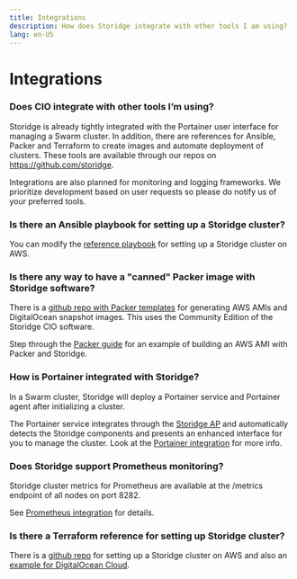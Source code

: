 ```yaml
---
title: Integrations
description: How does Storidge integrate with other tools I am using?
lang: en-US
---
```


# Integrations

### Does CIO integrate with other tools I’m using?

Storidge is already tightly integrated with the Portainer user interface for managing a Swarm cluster. In addition, there are references for Ansible, Packer and Terraform to create images and automate deployment of clusters. These tools are available through our repos on https://github.com/storidge.

Integrations are also planned for monitoring and logging frameworks. We prioritize development based on user requests so please do notify us of your preferred tools.

### Is there an Ansible playbook for setting up a Storidge cluster?

You can modify the [reference playbook](https://github.com/Storidge/terraform-aws-swarm-cio/blob/master/playbook.yml) for setting up a Storidge cluster on AWS.

### Is there any way to have a "canned" Packer image with Storidge software?

There is a [github repo with Packer templates](https://github.com/Storidge/packer-cio) for generating AWS AMIs and DigitalOcean snapshot images. This uses the Community Edition of the Storidge CIO software.

Step through the [Packer guide](https://docs.storidge.com/integrations/packer.html) for an example of building an AWS AMI with Packer and Storidge.

### How is Portainer integrated with Storidge?

In a Swarm cluster, Storidge will deploy a Portainer service and Portainer agent after initializing a cluster.

The Portainer service integrates through the [Storidge AP](https://storidge.com/api) and automatically detects the Storidge components and presents an enhanced interface for you to manage the cluster. Look at the [Portainer integration](https://docs.storidge.com/integrations/portainer.html) for more info.

### Does Storidge support Prometheus monitoring?

Storidge cluster metrics for Prometheus are available at the /metrics endpoint of all nodes on port 8282.

See [Prometheus integration](https://docs.storidge.com/integrations/prometheus.html) for details.

### Is there a Terraform reference for setting up Storidge cluster?

There is a [github repo](https://github.com/Storidge/terraform-aws-swarm-cio) for setting up a Storidge cluster on AWS and also an [example for DigitalOcean Cloud](https://github.com/Storidge/terraform-do-swarm-cio).
